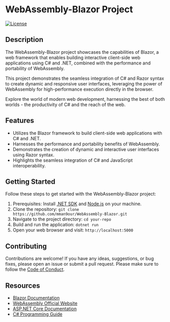# WebAssembly-Blazor Project

[![License](https://img.shields.io/badge/license-MIT-blue.svg)](LICENSE)

## Description
The WebAssembly-Blazor project showcases the capabilities of Blazor, a web framework that enables building interactive client-side web applications using C# and .NET, combined with the performance and portability of WebAssembly. 

This project demonstrates the seamless integration of C# and Razor syntax to create dynamic and responsive user interfaces, leveraging the power of WebAssembly for high-performance execution directly in the browser. 

Explore the world of modern web development, harnessing the best of both worlds - the productivity of C# and the reach of the web.

## Features
- Utilizes the Blazor framework to build client-side web applications with C# and .NET.
- Harnesses the performance and portability benefits of WebAssembly.
- Demonstrates the creation of dynamic and interactive user interfaces using Razor syntax.
- Highlights the seamless integration of C# and JavaScript interoperability.

## Getting Started
Follow these steps to get started with the WebAssembly-Blazor project:

1. Prerequisites: Install [.NET SDK](https://dotnet.microsoft.com/download) and [Node.js](https://nodejs.org) on your machine.
2. Clone the repository: `git clone https://github.com/mman9our/WebAssembly-Blazor.git`
3. Navigate to the project directory: `cd your-repo`
4. Build and run the application: `dotnet run`
5. Open your web browser and visit: `http://localhost:5000`

## Contributing
Contributions are welcome! If you have any ideas, suggestions, or bug fixes, please open an issue or submit a pull request. Please make sure to follow the [Code of Conduct](CODE_OF_CONDUCT.md).


## Resources
- [Blazor Documentation](https://docs.microsoft.com/aspnet/core/blazor/)
- [WebAssembly Official Website](https://webassembly.org/)
- [ASP.NET Core Documentation](https://docs.microsoft.com/aspnet/core/)
- [C# Programming Guide](https://docs.microsoft.com/en-us/dotnet/csharp/)

